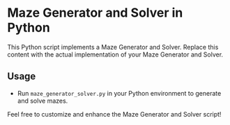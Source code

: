 
# Maze Generator and Solver in Python

This Python script implements a Maze Generator and Solver.
Replace this content with the actual implementation of your Maze Generator and Solver.

## Usage
- Run `maze_generator_solver.py` in your Python environment to generate and solve mazes.

Feel free to customize and enhance the Maze Generator and Solver script!
